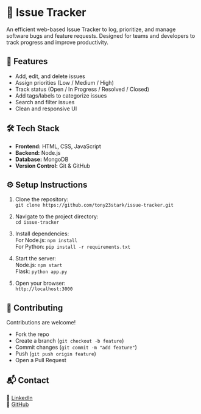 # 🐞 Issue Tracker

An efficient web-based Issue Tracker to log, prioritize, and manage software bugs and feature requests. Designed for teams and developers to track progress and improve productivity.

## 🚀 Features
- Add, edit, and delete issues
- Assign priorities (Low / Medium / High)
- Track status (Open / In Progress / Resolved / Closed)
- Add tags/labels to categorize issues
- Search and filter issues
- Clean and responsive UI

## 🛠️ Tech Stack
- **Frontend:** HTML, CSS, JavaScript 
- **Backend:** Node.js 
- **Database:** MongoDB 
- **Version Control:** Git & GitHub

## ⚙️ Setup Instructions
1. Clone the repository:  
   `git clone https://github.com/tony23stark/issue-tracker.git`

2. Navigate to the project directory:  
   `cd issue-tracker`

3. Install dependencies:  
   For Node.js: `npm install`  
   For Python: `pip install -r requirements.txt`

4. Start the server:  
   Node.js: `npm start`  
   Flask: `python app.py`

5. Open your browser:  
   `http://localhost:3000`


## 🤝 Contributing
Contributions are welcome!  
- Fork the repo  
- Create a branch (`git checkout -b feature`)  
- Commit changes (`git commit -m "add feature"`)  
- Push (`git push origin feature`)  
- Open a Pull Request



## 📬 Contact

🔗 [LinkedIn](https://www.linkedin.com/in/vijay-chand-sharma-70948b204/)  
🐙 [GitHub](https://github.com/tony23stark)
